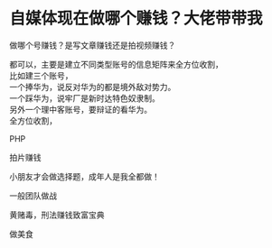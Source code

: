 # 自媒体现在做哪个赚钱？大佬带带我


做哪个号赚钱？是写文章赚钱还是拍视频赚钱？

都可以，主要是建立不同类型账号的信息矩阵来全方位收割，<br />
比如建三个账号，<br />
一个捧华为，说反对华为的都是境外敌对势力。<br />
一个踩华为，说牢厂是新时达特色奴隶制。<br />
另外一个理中客账号，要辩证的看华为。<br />
全方位收割，<img id="aimg_QenxV" onclick="zoom(this, this.src, 0, 0, 0)" class="zoom" src="https://cdn.jsdelivr.net/gh/hishis/forum-master/public/images/patch.gif" onmouseover="img_onmouseoverfunc(this)" onload="thumbImg(this)" border="0" alt="" />

PHP

拍片赚钱

小朋友才会做选择题，成年人是我全都做！

一般团队做战

黄赌毒，刑法赚钱致富宝典

做美食
